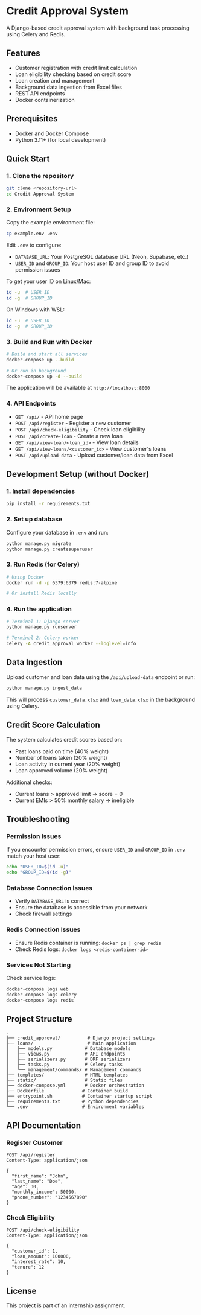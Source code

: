 # Credit Approval System

A Django-based credit approval system with background task processing using Celery and Redis.

## Features

- Customer registration with credit limit calculation
- Loan eligibility checking based on credit score
- Loan creation and management
- Background data ingestion from Excel files
- REST API endpoints
- Docker containerization

## Prerequisites

- Docker and Docker Compose
- Python 3.11+ (for local development)

## Quick Start

### 1. Clone the repository
```bash
git clone <repository-url>
cd Credit Approval System
```

### 2. Environment Setup

Copy the example environment file:
```bash
cp example.env .env
```

Edit `.env` to configure:
- `DATABASE_URL`: Your PostgreSQL database URL (Neon, Supabase, etc.)
- `USER_ID` and `GROUP_ID`: Your host user ID and group ID to avoid permission issues

To get your user ID on Linux/Mac:
```bash
id -u  # USER_ID
id -g  # GROUP_ID
```

On Windows with WSL:
```bash
id -u  # USER_ID
id -g  # GROUP_ID
```

### 3. Build and Run with Docker

```bash
# Build and start all services
docker-compose up --build

# Or run in background
docker-compose up -d --build
```

The application will be available at `http://localhost:8000`

### 4. API Endpoints

- `GET /api/` - API home page
- `POST /api/register` - Register a new customer
- `POST /api/check-eligibility` - Check loan eligibility
- `POST /api/create-loan` - Create a new loan
- `GET /api/view-loan/<loan_id>` - View loan details
- `GET /api/view-loans/<customer_id>` - View customer's loans
- `POST /api/upload-data` - Upload customer/loan data from Excel

## Development Setup (without Docker)

### 1. Install dependencies
```bash
pip install -r requirements.txt
```

### 2. Set up database
Configure your database in `.env` and run:
```bash
python manage.py migrate
python manage.py createsuperuser
```

### 3. Run Redis (for Celery)
```bash
# Using Docker
docker run -d -p 6379:6379 redis:7-alpine

# Or install Redis locally
```

### 4. Run the application
```bash
# Terminal 1: Django server
python manage.py runserver

# Terminal 2: Celery worker
celery -A credit_approval worker --loglevel=info
```

## Data Ingestion

Upload customer and loan data using the `/api/upload-data` endpoint or run:

```bash
python manage.py ingest_data
```

This will process `customer_data.xlsx` and `loan_data.xlsx` in the background using Celery.

## Credit Score Calculation

The system calculates credit scores based on:
- Past loans paid on time (40% weight)
- Number of loans taken (20% weight)
- Loan activity in current year (20% weight)
- Loan approved volume (20% weight)

Additional checks:
- Current loans > approved limit → score = 0
- Current EMIs > 50% monthly salary → ineligible

## Troubleshooting

### Permission Issues
If you encounter permission errors, ensure `USER_ID` and `GROUP_ID` in `.env` match your host user:
```bash
echo "USER_ID=$(id -u)"
echo "GROUP_ID=$(id -g)"
```

### Database Connection Issues
- Verify `DATABASE_URL` is correct
- Ensure the database is accessible from your network
- Check firewall settings

### Redis Connection Issues
- Ensure Redis container is running: `docker ps | grep redis`
- Check Redis logs: `docker logs <redis-container-id>`

### Services Not Starting
Check service logs:
```bash
docker-compose logs web
docker-compose logs celery
docker-compose logs redis
```

## Project Structure

```
.
├── credit_approval/          # Django project settings
├── loans/                    # Main application
│   ├── models.py            # Database models
│   ├── views.py             # API endpoints
│   ├── serializers.py       # DRF serializers
│   ├── tasks.py             # Celery tasks
│   └── management/commands/ # Management commands
├── templates/               # HTML templates
├── static/                  # Static files
├── docker-compose.yml       # Docker orchestration
├── Dockerfile              # Container build
├── entrypoint.sh           # Container startup script
├── requirements.txt        # Python dependencies
└── .env                    # Environment variables
```

## API Documentation

### Register Customer
```http
POST /api/register
Content-Type: application/json

{
  "first_name": "John",
  "last_name": "Doe",
  "age": 30,
  "monthly_income": 50000,
  "phone_number": "1234567890"
}
```

### Check Eligibility
```http
POST /api/check-eligibility
Content-Type: application/json

{
  "customer_id": 1,
  "loan_amount": 100000,
  "interest_rate": 10,
  "tenure": 12
}
```

## License

This project is part of an internship assignment.